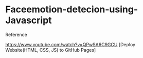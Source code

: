 # Faceemotion-detecion-using-Javascript



Reference

https://www.youtube.com/watch?v=QPwSA6C9GCU    [Deploy Website(HTML, CSS, JS) to GitHub Pages]
